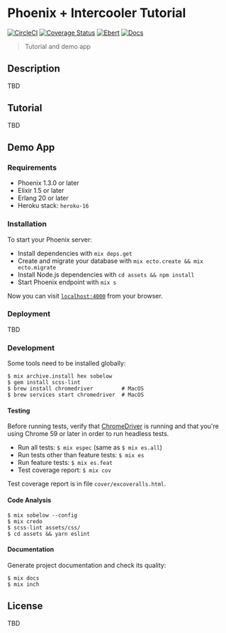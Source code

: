 # Phoenix + Intercooler Tutorial

[![CircleCI](https://circleci.com/gh/kimlindholm/phoenix_intercooler_tutorial/tree/master.svg?style=shield)](https://circleci.com/gh/kimlindholm/phoenix_intercooler_tutorial/tree/master)
[![Coverage Status](https://coveralls.io/repos/github/kimlindholm/phoenix_intercooler_tutorial/badge.svg?branch=master)](https://coveralls.io/github/kimlindholm/phoenix_intercooler_tutorial?branch=master)
[![Ebert](https://ebertapp.io/github/kimlindholm/phoenix_intercooler_tutorial.svg)](https://ebertapp.io/github/kimlindholm/phoenix_intercooler_tutorial)
[![Docs](http://inch-ci.org/github/kimlindholm/phoenix_intercooler_tutorial.svg)](http://inch-ci.org/github/kimlindholm/phoenix_intercooler_tutorial)

> Tutorial and demo app

## Description

TBD

## Tutorial

TBD

## Demo App

### Requirements

* Phoenix 1.3.0 or later
* Elixir 1.5 or later
* Erlang 20 or later
* Heroku stack: `heroku-16`

### Installation

To start your Phoenix server:

  * Install dependencies with `mix deps.get`
  * Create and migrate your database with `mix ecto.create && mix ecto.migrate`
  * Install Node.js dependencies with `cd assets && npm install`
  * Start Phoenix endpoint with `mix s`

Now you can visit [`localhost:4000`](http://localhost:4000) from your browser.

### Deployment

TBD

### Development

Some tools need to be installed globally:

    $ mix archive.install hex sobelow
    $ gem install scss-lint
    $ brew install chromedriver         # MacOS
    $ brew services start chromedriver  # MacOS

#### Testing

Before running tests, verify that [ChromeDriver](https://sites.google.com/a/chromium.org/chromedriver/) is running and that you're using Chrome 59 or later in order to run headless tests.

- Run all tests: `$ mix espec` (same as `$ mix es.all`)
- Run tests other than feature tests: `$ mix es`
- Run feature tests: `$ mix es.feat`
- Test coverage report: `$ mix cov`

Test coverage report is in file `cover/excoveralls.html`.

#### Code Analysis

    $ mix sobelow --config
    $ mix credo
    $ scss-lint assets/css/
    $ cd assets && yarn eslint

#### Documentation

Generate project documentation and check its quality:

    $ mix docs
    $ mix inch

## License

TBD
